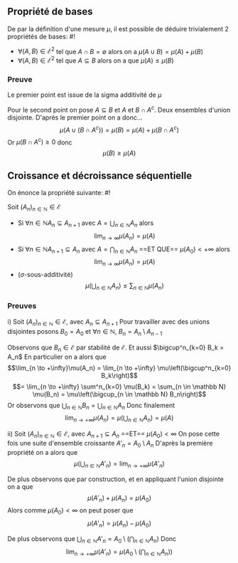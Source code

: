 ## Propriété de bases
De par la définition d'une mesure $\mu$, il est possible de déduire trivialement 2 propriétés de bases: #!

- $\forall (A,B) \in \mathcal E^2$ tel que $A \cap B = \emptyset$ alors on a $\mu (A \cup B) = \mu(A) + \mu(B)$
- $\forall (A,B) \in \mathcal E^2$ tel que $A \subseteq B$ alors on a que $\mu(A) \leq \mu(B)$

### Preuve
Le premier point est issue de la sigma additivité de $\mu$

Pour le second point on pose $A \subseteq B$ et $A$ et $B \cap A^c$. Deux ensembles d'union disjointe.
D'après le premier point on a donc...
$$\mu(A \cup (B \cap A^c)) = \mu(B) = \mu(A) + \mu(B \cap A^c)$$
Or $\mu(B \cap A^c) \geq 0$ donc $$\mu(B) \geq \mu(A)$$
$$\tag*{$\blacksquare$}$$
## Croissance et décroissance séquentielle
On énonce la propriété suivante: #!

Soit $(A_n)_{n \in \mathbb N} \in \mathcal E$
- Si $\forall n \in \mathbb N A_n \subseteq A_{n+1}$ avec $A = \bigcup_{n\in \mathbb N} A_n$ alors $$\lim_{n \to \infty} \mu(A_n) = \mu(A)$$
- Si $\forall n \in \mathbb N A_{n+1} \subseteq A_{n}$ avec $A = \bigcap_{n\in \mathbb N} A_n$ ==ET QUE== $\mu(A_0) < + \infty$ alors $$\lim_{n \to \infty} \mu(A_n) = \mu(A)$$
- ($\sigma$-sous-additivité) $$\mu\left(\bigcup_{n\in \mathbb N} A_n\right) \leq \sum_{n \in \mathbb N} \mu(A_n)$$
### Preuves
i) Soit $(A_n)_{n\in \mathbb N} \in \mathcal E$, avec $A_n \subseteq A_{n+1}$
Pour travailler avec des unions disjointes posons $B_0 = A_0$ et $\forall n \in \mathbb N$, $B_n = A_{n}\setminus A_{n-1}$

Observons que $B_n \in \mathcal E$ par stabilité de $\mathcal E$. Et aussi $\bigcup^n_{k=0} B_k = A_n$
En particulier on a alors que
$$\lim_{n \to +\infty}\mu(A_n) = \lim_{n \to +\infty} \mu\left(\bigcup^n_{k=0} B_k\right)$$
$$= \lim_{n \to +\infty} \sum^n_{k=0} \mu(B_k) = \sum_{n \in \mathbb N} \mu(B_n) = \mu\left(\bigcup_{n \in \mathbb N} B_n\right)$$
Or observons que $\bigcup_{n \in \mathbb N} B_n = \bigcup_{n \in \mathbb N} A_n$
Donc finalement
$$\lim_{n \to +\infty}\mu(A_n) = \mu\left(\bigcup_{n \in \mathbb N} A_n\right) = \mu(A)$$

ii) Soit $(A_n)_{n\in \mathbb N} \in \mathcal E$, avec $A_{n+1} \subseteq A_{n}$ ==ET== $\mu(A_0) < \infty$
On pose cette fois une suite d'ensemble croissante $A'_n = A_0 \setminus A_n$
D'après la première propriété on a alors que
$$\mu\left(\bigcup_{n \in \mathbb N} A'_n\right) = \lim_{n \to +\infty} \mu(A'_n)$$

De plus observons que par construction, et en appliquant l'union disjointe on a que
$$\mu(A'_n) + \mu(A_n) = \mu(A_0)$$
Alors comme $\mu(A_0) < \infty$ on peut poser que
$$\mu(A'_n) = \mu(A_n) - \mu(A_0)$$

De plus observons que $\bigcup_{n \in \mathbb N} A'_n = A_0 \setminus (\bigcap_{n \in \mathbb N} A_n)$
Donc
$$\lim_{n \to +\infty} \mu(A'_n) = \mu\left(A_0 \setminus \left(\bigcap_{n \in \mathbb N} A_n\right)\right)$$
